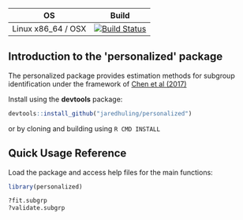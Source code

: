 





|  OS             | Build           |
|-----------------|-----------------|
| Linux x86_64 / OSX   | [![Build Status](https://travis-ci.org/jaredhuling/personalized.svg?branch=master)](https://travis-ci.org/jaredhuling/personalized)  


## Introduction to the 'personalized' package

The personalized package provides estimation methods for subgroup identification under the framework of [Chen et al (2017)](http://onlinelibrary.wiley.com/doi/10.1111/biom.12676/abstract)

Install using the **devtools** package:


```r
devtools::install_github("jaredhuling/personalized")
```

or by cloning and building using `R CMD INSTALL`

## Quick Usage Reference

Load the package and access help files for the main functions:

```r
library(personalized)
```


```r
?fit.subgrp
?validate.subgrp
```


